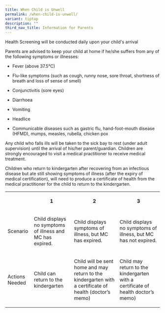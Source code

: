```yaml
---
title: When Child is Unwell
permalink: /when-child-is-unwell/
variant: tiptap
description: ""
third_nav_title: Information for Parents
---
```

<p>Health Screening will be conducted daily upon your child's arrival</p>
<p>Parents are advised to keep your child at home if he/she suffers from
any of the following symptoms or illnesses:</p>
<ul data-tight="true" class="tight">
<li>
<p>Fever (above 37.5°C)</p>
</li>
<li>
<p>Flu-like symptoms (such as cough, runny nose, sore throat, shortness of
breath and loss of sense of smell)</p>
</li>
<li>
<p>Conjunctivitis (sore eyes)</p>
</li>
<li>
<p>Diarrhoea</p>
</li>
<li>
<p>Vomiting</p>
</li>
<li>
<p>Headlice</p>
</li>
<li>
<p>Communicable diseases such as gastric flu, hand-foot-mouth disease (HFMD),
mumps, measles, rubella, chicken pox</p>
</li>
</ul>
<p>Any child who falls ills will be taken to the sick bay to rest (under
adult supervision) until the arrival of his/her parent/guardian. Children
are strongly encouraged to visit a medical practitioner to receive medical
treatment.</p>
<p>Children who return to kindergarten after recovering from an infectious
disease but ate still showing symptoms of illness (after the expiry of
medical certification), will need to produce a certificate of health from
the medical practitioner for the child to return to the kindergarten.</p>
<table style="minWidth: 100px">
<colgroup>
<col>
<col>
<col>
<col>
</colgroup>
<tbody>
<tr>
<th rowspan="1" colspan="1">
<p></p>
</th>
<th rowspan="1" colspan="1">
<p>1</p>
</th>
<th rowspan="1" colspan="1">
<p>2</p>
</th>
<th rowspan="1" colspan="1">
<p>3</p>
</th>
</tr>
<tr>
<td rowspan="1" colspan="1">
<p>Scenario</p>
</td>
<td rowspan="1" colspan="1">
<p>Child displays no symptoms of illness and MC has expired.</p>
</td>
<td rowspan="1" colspan="1">
<p>Child displays symptoms of illness, but MC has expired.</p>
</td>
<td rowspan="1" colspan="1">
<p>Child displays no symptoms of illness, but MC has not expired.</p>
</td>
</tr>
<tr>
<td rowspan="1" colspan="1">
<p>Actions Needed</p>
</td>
<td rowspan="1" colspan="1">
<p>Child can return to the kindergarten</p>
</td>
<td rowspan="1" colspan="1">
<p>Child will be sent home and may return to the kindergarten with a certificate
of health (doctor’s memo)</p>
</td>
<td rowspan="1" colspan="1">
<p>Child may return to the kindergarten with a certificate of health doctor’s
memo)</p>
</td>
</tr>
</tbody>
</table>
<p></p>